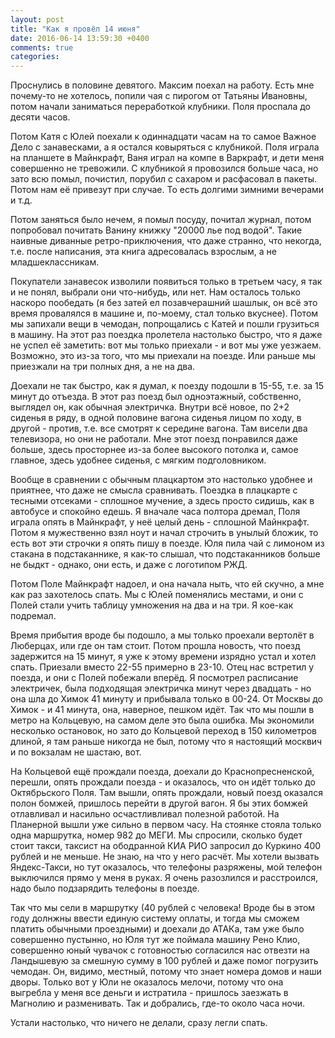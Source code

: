 ```yaml
---
layout: post
title: "Как я провёл 14 июня"
date: 2016-06-14 13:59:30 +0400
comments: true
categories: 
---
```

Проснулись в половине девятого. Максим поехал на работу. Есть мне почему-то не хотелось, попили чая с пирогом от Татьяны Ивановны, потом начали заниматься переработкой клубники. Поля проспала до десяти часов.

Потом Катя с Юлей поехали к одиннадцати часам на то самое Важное Дело с занавесками, а я остался ковыряться с клубникой. Поля играла на планшете в Майнкрафт, Ваня играл на компе в Варкрафт, и дети меня совершенно не тревожили. С клубникой я провозился больше часа, но зато всю помыл, почистил, порубил с сахаром и расфасовал в пакеты. Потом нам её привезут при случае. То есть долгими зимними вечерами и т.д. 

Потом заняться было нечем, я помыл посуду, почитал журнал, потом попробовал почитать Ванину книжку "20000 лье под водой". Такие наивные диванные ретро-приключения, что даже странно, что некогда, т.е. после написания, эта книга адресовалась взрослым, а не младшеклассникам. 

Покупатели занавесок изволили появиться только в третьем часу, я так и не понял, выбрали они что-нибудь, или нет. Нам осталось только наскоро пообедать (я без затей ел позавчерашний шашлык, он всё это время провалялся в машине и, по-моему, стал только вкуснее). Потом мы запихали вещи в чемодан, попрощались с Катей и пошли грузиться в машину. На этот раз поездка пролетела настолько быстро, что я даже не успел её заметить: вот мы только приехали - и вот мы уже уезжаем. Возможно, это из-за того, что мы приехали на поезде. Или раньше мы приезжали на три полных дня, а не на два.

Доехали не так быстро, как я думал, к поезду подошли в 15-55, т.е. за 15 минут до отъезда. В этот раз поезд был одноэтажный, собственно, выглядел он, как обычная электричка. Внутри всё новое, по 2+2 сиденья в ряду, в одной половине вагона сиденья лицом по ходу, в другой - против, т.е. все смотрят к середине вагона. Там висели два телевизора, но они не работали. Мне этот поезд понравился даже больше, здесь просторнее из-за более высокого потолка и, самое главное, здесь удобнее сиденья, с мягким подголовником.

Вообще в сравнении с обычным плацкартом это настолько удобнее и приятнее, что даже не смысла сравнивать. Поездка в плацкарте с тесными отсеками - сплошное мучение, а здесь просто сидишь, как в автобусе и спокойно едешь. Я вначале часа полтора дремал, Поля играла опять в Майнкрафт, у неё целый день - сплошной Майнкрафт. Потом я мужественно взял ноут и начал строчить в унылый бложик, то есть вот эти строчки я опять пишу в поезде. Юля пила чай с лимоном из стакана в подстаканнике, я как-то слышал, что подстаканников больше не быдкт - однако, они есть, и даже с логотипом РЖД.

Потом Поле Майнкрафт надоел, и она начала ныть, что ей скучно, а мне как раз захотелось спать. Мы с Юлей поменялись местами, и они с Полей стали учить таблицу умножения на два и на три. Я кое-как подремал.

Время прибытия вроде бы подошло, а мы только проехали вертолёт в Люберцах, или где он там стоит. Потом прошла новость, что поезд задержится на 15 минут, я уже к этому времени изрядно устал и хотел спать. Приезали вместо 22-55 примерно в 23-10. Отец нас встретил у поезда, и они с Полей побежали вперёд. Я посмотрел расписание электричек, была подходящая электричка минут через двадцать - но она шла до Химок 41 минуту и прибывала только в 00-24. От Москвы до Химок - и 41 минута, она, наверное, пешком идёт. Так что мы пошли в метро на Кольцевую, на самом деле это была ошибка. Мы экономили несколько остановок, но зато до Кольцевой переход в 150 километров длиной, я там раньше никогда не был, потому что я настоящий москвич и по вокзалам не шастаю, вот.

На Кольцевой ещё прождали поезда, доехали до Краснопресненской, перешли, опять прождали поезда - и оказалось, что он идёт только до Октябрьского Поля. Там вышли, опять прождали, новый поезд оказался полон бомжей, пришлось перейти в другой вагон. Я бы этих бомжей отлавливал и насильно осчастливливал полезной работой. На Планерной вышли уже сильно в первом часу. На стоянке стояла только одна маршрутка, номер 982 до МЕГИ. Мы спросили, сколько будет стоит такси, таксист на ободранной КИА РИО запросил до Куркино 400 рублей и не меньше. Не знаю, на что у него расчёт. Мы хотели вызвать Яндекс-Такси, но тут оказалось, что телефоны разряжены, мой телефон выключился прямо у меня в руках. Я очень разозлился и расстроился, надо было подзарядить телефоны в поезде.

Так что мы сели в маршрутку (40 рублей с человека! Вроде бы в этом году долнжны ввести единую систему оплаты, и тогда мы сможем платить обычными проездными) и доехали до АТАКа, там уже было совершенно пустынно, но Юля тут же поймала машину Рено Клио, совершенно юный чувачок с готовностью согласился нас отвезти на Ландышевую за смешную сумму в 100 рублей и даже помог погрузить чемодан. Он, видимо, местный, потому что знает номера домов и наши дворы. Только вот у Юли не оказалось мелочи, потому что она выгребла у меня все деньги и истратила - пришлось заезжать в Магнолию и разменивать. Так и добрались, где-то около часа ночи.

Устали настолько, что ничего не делали, сразу легли спать.